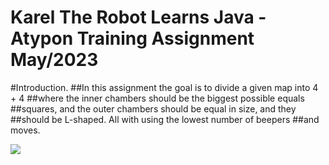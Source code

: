# Karel The Robot Learns Java - Atypon Training Assignment May/2023
#Introduction.
##In this assignment the goal is to divide a given map into 4 + 4
##where the inner chambers should be the biggest possible equals
##squares, and the outer chambers should be equal in size, and they
##should be L-shaped. All with using the lowest number of beepers
##and moves.

![](https://github.com/ibrahemjrr/KarelTheRobotLearnsJava/blob/master/images/Screenshot%202023-06-02%20152053.png?raw=true)
